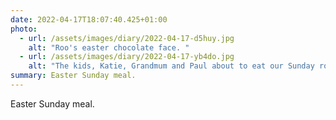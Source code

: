 ```yaml
---
date: 2022-04-17T18:07:40.425+01:00
photo:
  - url: /assets/images/diary/2022-04-17-d5huy.jpg
    alt: "Roo's easter chocolate face. "
  - url: /assets/images/diary/2022-04-17-yb4do.jpg
    alt: "The kids, Katie, Grandmum and Paul about to eat our Sunday roast. "
summary: Easter Sunday meal.
---
```

Easter Sunday meal. 
